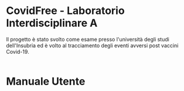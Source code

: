 # CovidFree - Laboratorio Interdisciplinare A
Il progetto è stato svolto come esame presso l'università degli studi dell'Insubria ed è volto al tracciamento
degli eventi avversi post vaccini Covid-19.
<br><br>

# Manuale Utente

